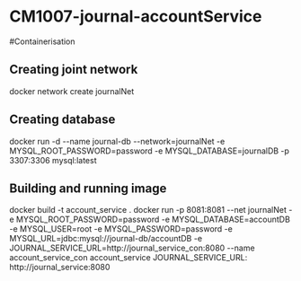 # CM1007-journal-accountService

#Containerisation
## Creating joint network 
docker network create journalNet

## Creating database
docker run -d --name journal-db --network=journalNet -e MYSQL_ROOT_PASSWORD=password -e MYSQL_DATABASE=journalDB -p 3307:3306 mysql:latest

## Building and running image
docker build -t account_service .
docker run -p 8081:8081 --net journalNet -e MYSQL_ROOT_PASSWORD=password -e MYSQL_DATABASE=accountDB -e MYSQL_USER=root -e MYSQL_PASSWORD=password -e MYSQL_URL=jdbc:mysql://journal-db/accountDB -e JOURNAL_SERVICE_URL=http://journal_service_con:8080 --name account_service_con account_service
JOURNAL_SERVICE_URL: http://journal_service:8080
